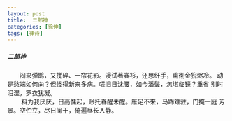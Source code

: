 ```yaml
---
layout: post
title:  二郎神
categories: [徐伸]
tags: [律诗]
---
```


##### 二郎神

　　闷来弹鹊，又搅碎、一帘花影。漫试著春衫，还思纤手，熏彻金猊烬冷。
动是愁端如何向？但怪得新来多病。嗟旧日沈腰，如今潘鬓，怎堪临镜？重省
别时泪湿，罗衣犹凝。　　　　　　　　　　　　　　　　　　　　　　　　
　 
<br>　　 料为我厌厌，日高慵起，账托春醒未醒。雁足不来，马蹄难驻，门掩一庭
芳景。空伫立，尽日阑干，倚遍昼长人静。　　　　　　　　　　　　　　　 
























　　　　　　　　　　 





































